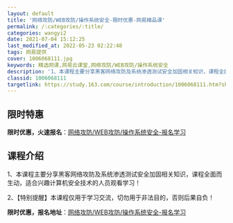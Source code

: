 ```yaml
---
layout: default
title: '网络攻防/WEB攻防/操作系统安全-限时优惠-网易精品课'
permalink: /:categories/:title/
categories: wangyi2
date: 2021-07-04 15:12:25
last_modified_at: 2022-05-23 02:22:48
tags: 网易提供
cover: 1006068111.jpg
keywords: 精选网课,网易云课堂,网络攻防/WEB攻防/操作系统安全
description: '1、本课程主要分享黑客网络攻防及系统渗透测试安全加固相关知识，课程全面而生动，适合兴趣计算机安全技术的人员观看学习！2、'
classid: 1006068111
targetlink: https://study.163.com/course/introduction/1006068111.htm?share=1&shareId=1025206652&utm_campaign=share&utm_medium=iphoneShare&utm_source=&utm_u=1025206652
---
```


## 限时特惠

**限时优惠，火速报名**：[网络攻防/WEB攻防/操作系统安全-报名学习](https://study.163.com/course/introduction/1006068111.htm?share=1&shareId=1025206652&utm_campaign=share&utm_medium=iphoneShare&utm_source=&utm_u=1025206652)

## 课程介绍

1、本课程主要分享黑客网络攻防及系统渗透测试安全加固相关知识，课程全面而生动，适合兴趣计算机安全技术的人员观看学习！

2、【特别提醒】本课程仅用于学习交流，切勿用于非法目的，否则后果自负！

**限时优惠，报名地址**：[网络攻防/WEB攻防/操作系统安全-报名学习](https://study.163.com/course/introduction/1006068111.htm?share=1&shareId=1025206652&utm_campaign=share&utm_medium=iphoneShare&utm_source=&utm_u=1025206652)

